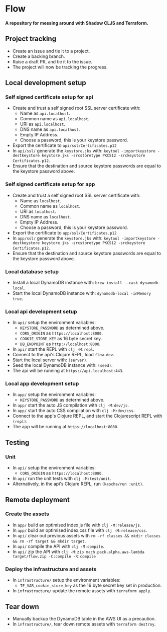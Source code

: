 # Flow

#### A repository for messing around with Shadow CLJS and Terraform.

## Project tracking
- Create an issue and tie it to a project.
- Create a backing branch.
- Raise a draft PR, and tie it to the issue.
- The project will now be tracking the progress.


## Local development setup

### Self signed certificate setup for api
- Create and trust a self signed root SSL server certificate with:
  - Name as `api.localhost`.
  - Common name as `api.localhost`.
  - URI as `api.localhost`.
  - DNS name as `api.localhost`.
  - Empty IP Address.
  - Choose a password, this is your keystore password.
- Export the certificate to `api/ssl/Certificates.p12`
- In `api/ssl/` generate the `keystore.jks` with: 
  `keytool -importkeystore -destkeystore keystore.jks -srcstoretype PKCS12 -srckeystore Certificates.p12`.
- Ensure that the destination and source keystore passwords are equal to the keystore password above.

### Self signed certificate setup for app
- Create and trust a self signed root SSL server certificate with:
  - Name as `localhost`.
  - Common name as `localhost`.
  - URI as `localhost`.
  - DNS name as `localhost`.
  - Empty IP Address.
  - Choose a password, this is your keystore password.
- Export the certificate to `app/ssl/Certificates.p12`
- In `app/ssl/` generate the `keystore.jks` with: 
  `keytool -importkeystore -destkeystore keystore.jks -srcstoretype PKCS12 -srckeystore Certificates.p12`.
- Ensure that the destination and source keystore passwords are equal to the keystore password above.

### Local database setup
- Install a local DynamoDB instance with: `brew install --cask dynamodb-local`.
- Start the local DynamoDB instance with: `dynamodb-local -inMemory true`.

### Local api development setup
- In `api/` setup the environment variables:
  - `KEYSTORE_PASSWORD` as determined above.
  - `CORS_ORIGIN` as `https://localhost:8080`.
  - `COOKIE_STORE_KEY` as 16 byte secret key.
  - `DB_ENDPOINT` as `http://localhost:8000`.
- In `api/` start the REPL with `clj -M:repl`.
- Connect to the api's Clojure REPL, load `flow.dev`.
- Start the local server with: `(server)`.
- Seed the local DynamoDB instance with: `(seed)`.
- The api will be running at `https://api.localhost:443`.

### Local app development setup
- In `app/` setup the environment variables:
  - `KEYSTORE_PASSWORD` as determined above.
- In `app/` start the auto JS compilation with `clj -M:dev/js`.
- In `app/` start the auto CSS compilation with `clj -M:dev/css`.
- Connect to the app's Clojure REPL, and start the Clojurescript REPL with `(repl)`.
- The app will be running at `https://localhost:8080`.


## Testing

### Unit
- In `api/` setup the environment variables:
  - `CORS_ORIGIN` as `https://localhost:8080`.
- In `api/` run the unit tests with `clj -M:test/unit`.
- Alternatively, in the api's Clojure REPL, run `(kaocha/run :unit)`.


## Remote deployment

### Create the assets
- In `app/` build an optimised index.js file with `clj -M:release/js`.
- In `app/` build an optimised index.css file with `clj -M:release/css`.
- In `api/` clear out previous assets with `rm -rf classes && mkdir classes && rm -rf target && mkdir target`.
- In `api/` compile the API with `clj -M:compile`.
- In `api/` zip the API with `clj -M:zip mach.pack.alpha.aws-lambda target/flow.zip -C:compile -R:compile`

### Deploy the infrastructure and assets
- In `infrastructure/` setup the environment variables:
  - `TF_VAR_cookie_store_key` as the 16 byte secret key set in production.
- In `infrastructure/` update the remote assets with `terraform apply`.

## Tear down
- Manually backup the DynamoDB table in the AWS UI as a precaution.
- In `infrastructure/`, tear down remote assets with `terraform destroy`.
